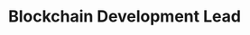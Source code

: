 ---
title: Blockchain Development Lead
describe: Here's the Blockchain Development Lead describtion.
layout: front
type: hide
parent: one
child: 1
icon: icon1
---